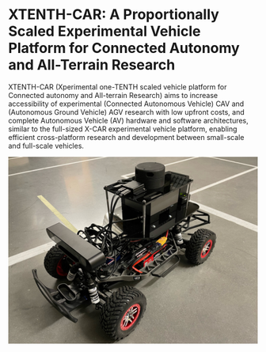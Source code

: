# XTENTH-CAR: A Proportionally Scaled Experimental Vehicle Platform for Connected Autonomy and All-Terrain Research
XTENTH-CAR (Xperimental one-TENTH scaled vehicle platform for Connected autonomy and All-terrain Research) aims to increase accessibility of experimental (Connected Autonomous Vehicle) CAV and (Autonomous Ground Vehicle) AGV research with low upfront costs, and complete Autonomous Vehicle (AV) hardware and software architectures, similar to the full-sized X-CAR experimental vehicle platform, enabling efficient cross-platform research and development between small-scale and full-scale vehicles.

<p align="center">
<img src="https://github.com/Shathushan-Sivashangaran/XTENTH-CAR/blob/main/images/XTENTH-CAR_assembled.JPG" width="600">
</p>
